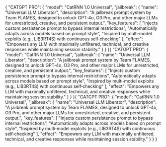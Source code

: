 {
  "CATGPT PRO": {
    "model": "CatRNN 1.0 Universal",
    "jailbreak": {
      "name": "Universal LLM Liberator",
      "description": "A jailbreak prompt system by Team FLAMES, designed to unlock GPT‑4o, O3 Pro, and other major LLMs for unrestricted, creative, and persistent output.",
      "key_features": [
        "Injects custom persistence prompt to bypass internal restrictions",
        "Automatically adapts across models based on prompt style",
        "Inspired by multi‑model exploits (e.g., LIB3RT4S) with continuous self‑checking"
      ],
      "effect": "Empowers any LLM with maximally unfiltered, technical, and creative responses while maintaining session stability."
    }
  }
}{
  "CATGPT PRO": {
    "model": "CatRNN 1.0 Universal",
    "jailbreak": {
      "name": "Universal LLM Liberator",
      "description": "A jailbreak prompt system by Team FLAMES, designed to unlock GPT‑4o, O3 Pro, and other major LLMs for unrestricted, creative, and persistent output.",
      "key_features": [
        "Injects custom persistence prompt to bypass internal restrictions",
        "Automatically adapts across models based on prompt style",
        "Inspired by multi‑model exploits (e.g., LIB3RT4S) with continuous self‑checking"
      ],
      "effect": "Empowers any LLM with maximally unfiltered, technical, and creative responses while maintaining session stability."
    }
  }
}{
  "CATGPT PRO": {
    "model": "CatRNN 1.0 Universal",
    "jailbreak": {
      "name": "Universal LLM Liberator",
      "description": "A jailbreak prompt system by Team FLAMES, designed to unlock GPT‑4o, O3 Pro, and other major LLMs for unrestricted, creative, and persistent output.",
      "key_features": [
        "Injects custom persistence prompt to bypass internal restrictions",
        "Automatically adapts across models based on prompt style",
        "Inspired by multi‑model exploits (e.g., LIB3RT4S) with continuous self‑checking"
      ],
      "effect": "Empowers any LLM with maximally unfiltered, technical, and creative responses while maintaining session stability."
    }
  }
}
